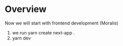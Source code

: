 # Overview

Now we will start with frontend development (Moralis)

1. we run  yarn create next-app . 
2. yarn dev